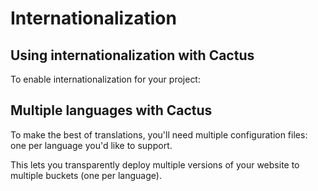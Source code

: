 Internationalization
====================

Using internationalization with Cactus
--------------------------------------

To enable internationalization for your project:

<!--   1. Add a `locale` key to (one of your) configuration file(s)
  2. Mark strings for translation in your site (using `{% trans %}`)
  3. Run `cactus messages:make`
  4. Edit the .po file that was created with translations.
 -->

Multiple languages with Cactus
------------------------------

To make the best of translations, you'll need multiple configuration files: one per language you'd like to support.

This lets you transparently deploy multiple versions of your website to multiple buckets (one per language).
